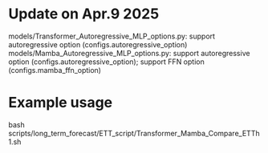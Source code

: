 # Update on Apr.9 2025
models/Transformer_Autoregressive_MLP_options.py: support autoregressive option (configs.autoregressive_option)
models/Mamba_Autoregressive_MLP_options.py: support autoregressive option (configs.autoregressive_option); support FFN option (configs.mamba_ffn_option)
# Example usage
bash scripts/long_term_forecast/ETT_script/Transformer_Mamba_Compare_ETTh1.sh 



